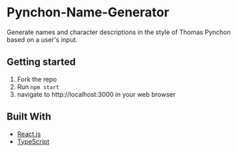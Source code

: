 # Pynchon-Name-Generator

Generate names and character descriptions in the style of Thomas Pynchon based on a user's input.

## Getting started

1. Fork the repo
2. Run ```npm start``` 
3. navigate to http://localhost:3000 in your web browser

## Built With

* [React.js](https://reactjs.org/)
* [TypeScript](https://www.typescriptlang.org/)

